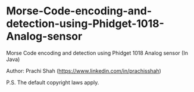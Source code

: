 # Morse-Code-encoding-and-detection-using-Phidget-1018-Analog-sensor
Morse Code encoding and detection using Phidget 1018 Analog sensor (In Java)

Author: Prachi Shah (https://www.linkedin.com/in/prachisshah)

P.S. The default copyright laws apply.
